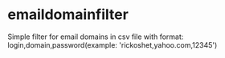 # emaildomainfilter
Simple filter for email domains in csv file with format: login,domain,password(example: 'rickoshet,yahoo.com,12345')
